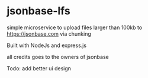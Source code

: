 # jsonbase-lfs

simple microservice to upload files larger than 100kb to https://jsonbase.com via chunking

Built with NodeJs and express.js

all credits goes to the owners of jsonbase

Todo: add better ui design
